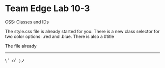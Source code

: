 Team Edge Lab 10-3
=================

CSS:  Classes and IDs

The style.css file is already started for you. There is a new class selector for two color options:
.red and .blue. There is also a #title 

The file already 

  
-------------------

\ ゜o゜)ノ
